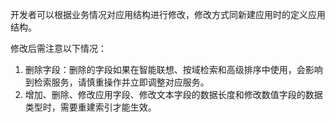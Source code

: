开发者可以根据业务情况对应用结构进行修改，修改方式同新建应用时的定义应用结构。

修改后需注意以下情况：
1. 删除字段：删除的字段如果在智能联想、按域检索和高级排序中使用，会影响到检索服务，请慎重操作并立即调整对应服务。
2. 增加、删除、修改应用字段、修改文本字段的数据长度和修改数值字段的数据类型时，需要重建索引才能生效。
